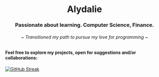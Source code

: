 <h1 align="center">Alydalie</h1>
<h3 align="center">Passionate about learning. Computer Science, Finance.</h3>
<h6 align="center">~ Transitioned my path to pursue my love for programming ~</h6>

<h4 align="left"> Feel free to explore my projects, open for suggestions and/or collaborations:</h4>
<a href="" target="blank"><img align="center" src="https://streak-stats.demolab.com?user=Alydalie&theme=holi-theme&hide_border=true&mode=weekly&card_width=494&type=png&hide_current_streak=true" alt="GitHub Streak" /></a>
